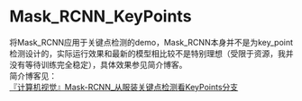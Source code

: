# Mask_RCNN_KeyPoints
将Mask_RCNN应用于关键点检测的demo，Mask_RCNN本身并不是为key_point检测设计的，实际运行效果和最新的模型相比较不是特别理想（受限于资源，我并没有等待训练完全稳定），具体效果参见简介博客。<br>
简介博客见：<br>
[『计算机视觉』Mask-RCNN_从服装关键点检测看KeyPoints分支](https://www.cnblogs.com/hellcat/p/10105465.html)
